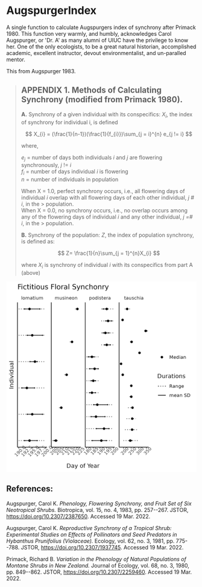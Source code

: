 # AugspurgerIndex

A single function to calculate Augspurgers index of synchrony after Primack 1980. This function very warmly, and humbly, acknowledges Carol Augspurger, or 'Dr. A' as many alumni of UIUC have the privilege to know her. One of the only ecologists, to be a great natural historian, accomplished academic, excellent instructor, devout environmentalist, and un-paralled mentor.

This from Augspurger 1983.

> ## APPENDIX 1. Methods of Calculating Synchrony (modified from Primack 1980).
>
> **A.** Synchrony of a given individual with its conspecifics: 
> $X_{i}$, the index of synchrony for individual i, is defined
>
> $$
> X_{i} = (\frac{1}{n-1})(\frac{1}{f_{i}})\sum_{j = i}^{n} e_{j != i}
> $$
>
> where,
>
> $e_{j}$ = number of days both individuals *i* and *j* are flowering synchronously, *j* != *i*\
> $f_{i}$ = number of days individual *i* is flowering\
> $n$ = number of individuals in population
>
> When X = 1.0, perfect synchrony occurs, i.e., all flowering days of individual *i* overlap with all flowering days of each other individual, *j \# i*, in the \> population.\
> When X = 0.0, no synchrony occurs, i.e., no overlap occurs among any of the flowering days of individual *i* and any other individual, *j =# i*, in the \> population.
>
> **B.** Synchrony of the population:
> $Z$, the index of population synchrony, is defined as:
>
> $$
> Z= \frac{1}{n}\sum_{j = 1}^{n}X_{i}
> $$
>
> where $X_{i}$ is synchrony of individual *i* with its conspecifics from part A (above)

![Retro Panel of Days with Overlapping Flowering](./man/figures/AugsPanel.png)

## References:

Augspurger, Carol K. *Phenology, Flowering Synchrony, and Fruit Set of Six Neotropical Shrubs.* Biotropica, vol. 15, no. 4, 1983, pp. 257--267. JSTOR, <https://doi.org/10.2307/2387650>. Accessed 19 Mar. 2022.

Augspurger, Carol K. *Reproductive Synchrony of a Tropical Shrub: Experimental Studies on Effects of Pollinators and Seed Predators in Hybanthus Prunifolius (Violaceae).* Ecology, vol. 62, no. 3, 1981, pp. 775--788. JSTOR, <https://doi.org/10.2307/1937745>. Accessed 19 Mar. 2022.

Primack, Richard B. *Variation in the Phenology of Natural Populations of Montane Shrubs in New Zealand.* Journal of Ecology, vol. 68, no. 3, 1980, pp. 849--862. JSTOR, <https://doi.org/10.2307/2259460>. Accessed 19 Mar. 2022.
